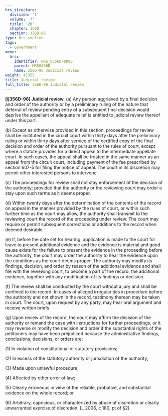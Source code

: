 ```yaml
---
hrs_structure:
  division: '1'
  volume: '7'
  title: '20'
  chapter: 356D
  section: 356D-96
type: hrs_section
tags:
  - Government
menu:
  hrs:
    identifier: HRS_0356D-0096
    parent: HRS0356D
    name: 356D-96 Judicial review
weight: 41355
title: Judicial review
full_title: 356D-96 Judicial review
---
```

**[§356D-96] Judicial review.** (a) Any person aggrieved by a final decision and order of the authority or by a preliminary ruling of the nature that deferral of review pending entry of a subsequent final decision would deprive the appellant of adequate relief is entitled to judicial review thereof under this part.

(b) Except as otherwise provided in this section, proceedings for review shall be instituted in the circuit court within thirty days after the preliminary ruling or within thirty days after service of the certified copy of the final decision and order of the authority pursuant to the rules of court, except where a statute provides for a direct appeal to the intermediate appellate court. In such cases, the appeal shall be treated in the same manner as an appeal from the circuit court, including payment of the fee prescribed by section 607-5 for filing the notice of appeal. The court in its discretion may permit other interested persons to intervene.

(c) The proceedings for review shall not stay enforcement of the decision of the authority; provided that the authority or the reviewing court may order a stay upon such terms as it deems proper.

(d) Within twenty days after the determination of the contents of the record on appeal in the manner provided by the rules of court, or within such further time as the court may allow, the authority shall transmit to the reviewing court the record of the proceeding under review. The court may require or permit subsequent corrections or additions to the record when deemed desirable.

(e) If, before the date set for hearing, application is made to the court for leave to present additional evidence and the evidence is material and good cause exists for the failure to present the evidence in the proceeding before the authority, the court may order the authority to hear the evidence upon the conditions as the court deems proper. The authority may modify its findings, decision, and order by reason of the additional evidence and shall file with the reviewing court, to become a part of the record, the additional evidence, together with any modification of its findings or decision.

(f) The review shall be conducted by the court without a jury and shall be confined to the record. In cases of alleged irregularities in procedure before the authority and not shown in the record, testimony thereon may be taken in court. The court, upon request by any party, may hear oral argument and receive written briefs.

(g) Upon review of the record, the court may affirm the decision of the authority or remand the case with instructions for further proceedings, or it may reverse or modify the decision and order if the substantial rights of the petitioners may have been prejudiced because the administrative findings, conclusions, decisions, or orders are:

(1) In violation of constitutional or statutory provisions;

(2) In excess of the statutory authority or jurisdiction of the authority;

(3) Made upon unlawful procedure;

(4) Affected by other error of law;

(5) Clearly erroneous in view of the reliable, probative, and substantial evidence on the whole record; or

(6) Arbitrary, capricious, or characterized by abuse of discretion or clearly unwarranted exercise of discretion. [L 2006, c 180, pt of §2]